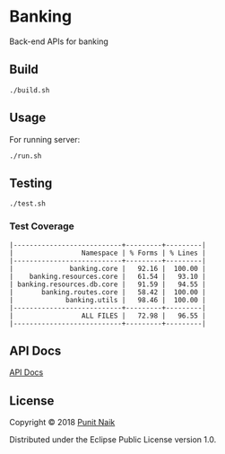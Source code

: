 # Banking

Back-end APIs for banking

## Build

```
./build.sh
```

## Usage

For running server:
```
./run.sh
```

## Testing

```
./test.sh
```

### Test Coverage

```
|---------------------------+---------+---------|
|                 Namespace | % Forms | % Lines |
|---------------------------+---------+---------|
|              banking.core |   92.16 |  100.00 |
|    banking.resources.core |   61.54 |   93.10 |
| banking.resources.db.core |   91.59 |   94.55 |
|       banking.routes.core |   58.42 |  100.00 |
|             banking.utils |   98.46 |  100.00 |
|---------------------------+---------+---------|
|                 ALL FILES |   72.98 |   96.55 |
|---------------------------+---------+---------|
```

## API Docs

[API Docs](doc/index.html)

## License

Copyright © 2018 [Punit Naik](https://github.com/punit-naik)

Distributed under the Eclipse Public License version 1.0.
